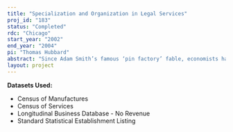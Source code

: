```yaml
---
title: "Specialization and Organization in Legal Services"
proj_id: "183"
status: "Completed"
rdc: "Chicago"
start_year: "2002"
end_year: "2004"
pi: "Thomas Hubbard"
abstract: "Since Adam Smith’s famous ‘pin factory’ fable, economists have been preoccupied with the role that specialization and the division of labor play in economic growth. Surprisingly, however, this recognition of the fundamental impact that specialization plays in economic growth has not led to much systematic empirical work on the organization of specialization. In fact, no systematic empirical work has illuminated such questions as: When do individuals specialize and how does this relate to the complexity of activities? When do specialists work within the same firm, and when do they work in different firms? When is specialization limited by the extent of the market, and when and why is it limited by other factors such as coordination costs? What role do hierarchies play in facilitating specialization? What accounts for differences in hierarchical forms; for example, when do hierarchies tend to be steep versus flat? Empirical evidence on these and other related questions is important for understanding a wide range of issues in industrial organization and labor economics. We propose to use microdata from the legal services portion of the Census of Services to investigate these and other related questions. These data contain firm-level information about the specialties of lawyers and the number of individuals who are partners, associate lawyers, paralegals, and non-legal staff. These data provide a unique opportunity to investigate specialization and hierarchies within professional service firms, and would allow us to study questions such as those described above in an ideal context. Our project would provide a wide array of benefits to the Census Bureau. First, it would aid in understanding and improving the quality of Census of Services data. To our knowledge, no one at CES has worked with the Legal Services microdata. As we put the data into shape and conduct analysis, we will learn better the strengths and weaknesses of the data, which will allow Census staff to revise and improve the existing survey and indicate what other survey questions would generate good data about the organization and growth of this and other professional service industries. Second, it would potentially lead to a new or improved methodology to collect, measure, and tabulate data in professional service industries. Current definitions of the firm used by Census are based on the common ownership and control of physical assets; it is difficult to apply these definitions in contexts such as professional services, where physical assets are not necessarily important. By testing new theories of firms' boundaries that do not revolve around physical assets, we will examine whether new criteria for professional service firms' boundaries should be introduced. This is particularly important in light of the general movement away from manufacturing and toward services in the U.S. economy. Third, it would identify shortcomings of current data collection programs and document new data collection needs by providing evidence regarding the extent and incidence of temporary worker use in different segments of the legal services industry. This would help Census staff develop ways of accounting for such workers in this and other sectors by guiding it to the segments where they are most prevalent. Fourth, in the longer term, our project would be the first step toward enhancing Census' existing legal services data. It may be possible to create a matched worker-establishment database for this industry by merging the data from the Census of Services with that from the Martindale-Hubbell law directories."
layout: project
---
```


**Datasets Used:**

  - Census of Manufactures 
  - Census of Services 
  - Longitudinal Business Database - No Revenue 
  - Standard Statistical Establishment Listing 


